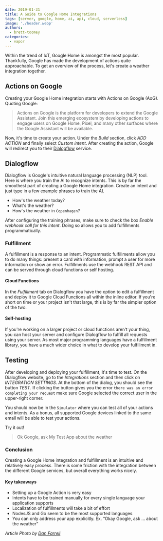 ```yaml
---
date: 2019-01-31
title: A Guide to Google Home Integrations
tags: [server, google, home, ai, api, cloud, serverless]
image: './header.webp'
authors:
  - brett-toomey
categories:
  - vapor
---
```


Within the trend of IoT, Google Home is amongst the most popular. Thankfully, Google has made the development of actions quite approachable. To get an overview of the process, let's create a weather integration together.

## Actions on Google

Creating your Google Home integration starts with Actions on Google (AoG). Quoting Google:

> Actions on Google is the platform for developers to extend the Google Assistant. Join this emerging ecosystem by developing actions to engage users on Google Home, Pixel, and many other surfaces where the Google Assistant will be available.

Now, it's time to create your action. Under the _Build_ section, click _ADD ACTION_ and finally select _Custom intent_. After creating the action, Google will redirect you to their [Dialogflow](http://dialogflow.com) service.

## Dialogflow

Dialogflow is Google's intuitive natural language processing (NLP) tool. Here is where you train the AI to recognize intents. This is by far the smoothest part of creating a Google Home integration. Create an intent and just type in a few example phrases to train the AI.

- How's the weather today?
- What's the weather?
- How's the weather in `Copenhagen`?

After configuring the training phrases, make sure to check the box _Enable webhook call for this intent_. Doing so allows you to add fulfillments programmatically.

### Fulfillment

A fulfillment is a response to an intent. Programmatic fulfillments allow you to do many things: present a card with information, prompt a user for more information or show an error. Fulfillments use the webhook REST API and can be served through cloud functions or self hosting.

#### Cloud Functions

In the _Fulfillment_ tab on Dialogflow you have the option to edit a fulfillment and deploy it to Google Cloud Functions all within the inline editor. If you're short on time or your project isn't that large, this is by far the simpler option of the two.

#### Self-hosting

If you're working on a larger project or cloud functions aren't your thing, you can host your server and configure Dialogflow to fulfill all requests using your server. As most major programming languages have a fulfillment library, you have a much wider choice in what to develop your fulfillment in.

## Testing

After developing and deploying your fulfillment, it's time to test. On the Dialogflow website, go to the _Integrations_ section and then click on _INTEGRATION SETTINGS_. At the bottom of the dialog, you should see the button _TEST_. If clicking the button gives you the error `there was an error completing your request` make sure Google selected the correct user in the upper-right corner.

You should now be in the `Simulator` where you can test all of your actions and intents. As a bonus, all supported Google devices linked to the same email will be able to test your actions.

Try it out!

> Ok Google, ask My Test App about the weather

### Conclusion

Creating a Google Home integration and fulfillment is an intuitive and relatively easy process. There is some friction with the integration between the different Google services, but overall everything works nicely.

#### Key takeaways

- Setting up a Google Action is very easy
- Intents have to be trained manually for every single language your application supports
- Localization of fulfillments will take a bit of effort
- NodesJS and Go seem to be the most supported languages
- You can only address your app explicitly. Ex. “Okay Google, ask … about the weather”

_Article Photo by [Dan Farrell](https://unsplash.com/photos/aW9_Lo2AiGg)_
